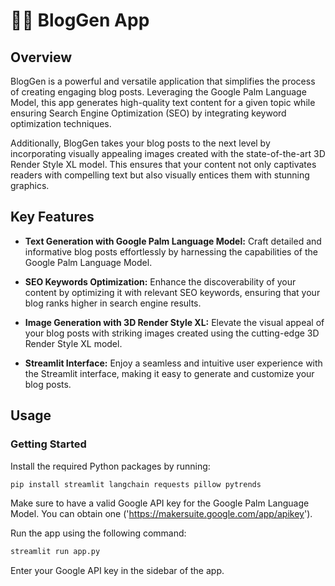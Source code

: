 # 🦜🔗 BlogGen App

## Overview
BlogGen is a powerful and versatile application that simplifies the process of creating engaging blog posts. Leveraging the Google Palm Language Model, this app generates high-quality text content for a given topic while ensuring Search Engine Optimization (SEO) by integrating keyword optimization techniques.

Additionally, BlogGen takes your blog posts to the next level by incorporating visually appealing images created with the state-of-the-art 3D Render Style XL model. This ensures that your content not only captivates readers with compelling text but also visually entices them with stunning graphics.



## Key Features
- **Text Generation with Google Palm Language Model:** Craft detailed and informative blog posts effortlessly by harnessing the capabilities of the Google Palm Language Model.

- **SEO Keywords Optimization:** Enhance the discoverability of your content by optimizing it with relevant SEO keywords, ensuring that your blog ranks higher in search engine results.

- **Image Generation with 3D Render Style XL:** Elevate the visual appeal of your blog posts with striking images created using the cutting-edge 3D Render Style XL model.

- **Streamlit Interface:** Enjoy a seamless and intuitive user experience with the Streamlit interface, making it easy to generate and customize your blog posts.


## Usage
### Getting Started
Install the required Python packages by running:

``` bash
pip install streamlit langchain requests pillow pytrends
```
Make sure to have a valid Google API key for the Google Palm Language Model. You can obtain one ('https://makersuite.google.com/app/apikey').

Run the app using the following command:

``` bash
streamlit run app.py
```
Enter your Google API key in the sidebar of the app.
